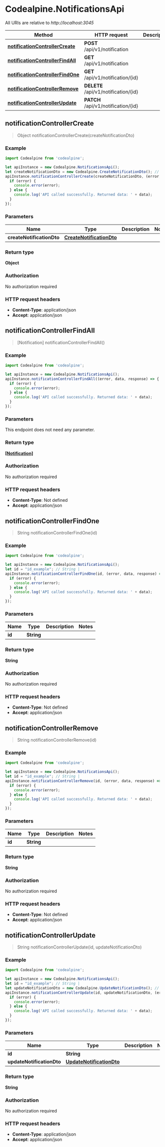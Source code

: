 # Codealpine.NotificationsApi

All URIs are relative to *http://localhost:3045*

Method | HTTP request | Description
------------- | ------------- | -------------
[**notificationControllerCreate**](NotificationsApi.md#notificationControllerCreate) | **POST** /api/v1/notification | 
[**notificationControllerFindAll**](NotificationsApi.md#notificationControllerFindAll) | **GET** /api/v1/notification | 
[**notificationControllerFindOne**](NotificationsApi.md#notificationControllerFindOne) | **GET** /api/v1/notification/{id} | 
[**notificationControllerRemove**](NotificationsApi.md#notificationControllerRemove) | **DELETE** /api/v1/notification/{id} | 
[**notificationControllerUpdate**](NotificationsApi.md#notificationControllerUpdate) | **PATCH** /api/v1/notification/{id} | 



## notificationControllerCreate

> Object notificationControllerCreate(createNotificationDto)



### Example

```javascript
import Codealpine from 'codealpine';

let apiInstance = new Codealpine.NotificationsApi();
let createNotificationDto = new Codealpine.CreateNotificationDto(); // CreateNotificationDto | 
apiInstance.notificationControllerCreate(createNotificationDto, (error, data, response) => {
  if (error) {
    console.error(error);
  } else {
    console.log('API called successfully. Returned data: ' + data);
  }
});
```

### Parameters


Name | Type | Description  | Notes
------------- | ------------- | ------------- | -------------
 **createNotificationDto** | [**CreateNotificationDto**](CreateNotificationDto.md)|  | 

### Return type

**Object**

### Authorization

No authorization required

### HTTP request headers

- **Content-Type**: application/json
- **Accept**: application/json


## notificationControllerFindAll

> [Notification] notificationControllerFindAll()



### Example

```javascript
import Codealpine from 'codealpine';

let apiInstance = new Codealpine.NotificationsApi();
apiInstance.notificationControllerFindAll((error, data, response) => {
  if (error) {
    console.error(error);
  } else {
    console.log('API called successfully. Returned data: ' + data);
  }
});
```

### Parameters

This endpoint does not need any parameter.

### Return type

[**[Notification]**](Notification.md)

### Authorization

No authorization required

### HTTP request headers

- **Content-Type**: Not defined
- **Accept**: application/json


## notificationControllerFindOne

> String notificationControllerFindOne(id)



### Example

```javascript
import Codealpine from 'codealpine';

let apiInstance = new Codealpine.NotificationsApi();
let id = "id_example"; // String | 
apiInstance.notificationControllerFindOne(id, (error, data, response) => {
  if (error) {
    console.error(error);
  } else {
    console.log('API called successfully. Returned data: ' + data);
  }
});
```

### Parameters


Name | Type | Description  | Notes
------------- | ------------- | ------------- | -------------
 **id** | **String**|  | 

### Return type

**String**

### Authorization

No authorization required

### HTTP request headers

- **Content-Type**: Not defined
- **Accept**: application/json


## notificationControllerRemove

> String notificationControllerRemove(id)



### Example

```javascript
import Codealpine from 'codealpine';

let apiInstance = new Codealpine.NotificationsApi();
let id = "id_example"; // String | 
apiInstance.notificationControllerRemove(id, (error, data, response) => {
  if (error) {
    console.error(error);
  } else {
    console.log('API called successfully. Returned data: ' + data);
  }
});
```

### Parameters


Name | Type | Description  | Notes
------------- | ------------- | ------------- | -------------
 **id** | **String**|  | 

### Return type

**String**

### Authorization

No authorization required

### HTTP request headers

- **Content-Type**: Not defined
- **Accept**: application/json


## notificationControllerUpdate

> String notificationControllerUpdate(id, updateNotificationDto)



### Example

```javascript
import Codealpine from 'codealpine';

let apiInstance = new Codealpine.NotificationsApi();
let id = "id_example"; // String | 
let updateNotificationDto = new Codealpine.UpdateNotificationDto(); // UpdateNotificationDto | 
apiInstance.notificationControllerUpdate(id, updateNotificationDto, (error, data, response) => {
  if (error) {
    console.error(error);
  } else {
    console.log('API called successfully. Returned data: ' + data);
  }
});
```

### Parameters


Name | Type | Description  | Notes
------------- | ------------- | ------------- | -------------
 **id** | **String**|  | 
 **updateNotificationDto** | [**UpdateNotificationDto**](UpdateNotificationDto.md)|  | 

### Return type

**String**

### Authorization

No authorization required

### HTTP request headers

- **Content-Type**: application/json
- **Accept**: application/json

